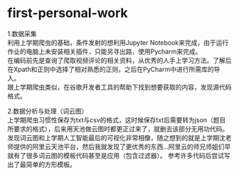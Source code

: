 # first-personal-work
1.数据采集  
利用上学期爬虫的基础，条件发射的想利用Jupyter Notebook来完成，由于运行作业的电脑上未安装相关插件，只能另寻出路，使用Pycharm来完成。  
在编码前先是查询了爬取视频评论的相关资料，从优秀的人手上学习方法。了解后在Xpath和正则中选择了相对熟悉的正则，之后在PyCharm中进行所需库的导入。  
跟上学期爬虫类似，在谷歌开发者工具的帮助下找到想要获取的内容，发现源代码格式。  
  
2.数据分析与处理（词云图）  
上学期爬虫习惯性保存为txt与csv的格式，这时候保存txt后需要转为json（题目所要求的格式），后来用天池做云图时都更正过来了，就删去该部分无用功代码。  
发现词云图和上学期人工智能最后的可视化非常相像，随之想到的就是上学期沈老师提供的阿里云天池平台，然后我就发现了更优秀的东西...阿里云的师兄师姐们早就有了很多词云图的模板代码甚至是应用（包含过滤器）。  参考许多代码后尝试写出了最简单的方形模板。  
